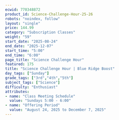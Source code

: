 ```yaml
---
ecwid: 770348872
product_id: Science-Challenge-Hour-25-26
robots: "noindex, follow"
layout: "single"
price: 144.99
category: "Subscription Classes"
weight: "59"
start_date: "2025-08-24"
end_date: "2025-12-07"
start_time: "5:00"
end_time: "6:00"
page_title: "Science Challenge Hour"
featured: 175
title: "Science Challenge Hour | Blue Ridge Boost"
day_tags: ["Sunday"]
grade_tags: ["3rd","4th","5th"]
subject_tags: ["Science"]
difficulty: "Enthusiast"
attributes:
- name: "Class Meeting Schedule"
  value: "Sundays 5:00 - 6:00"
- name: "Offering Period"
  value: "August 24, 2025 to December 7, 2025"
---
```

